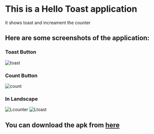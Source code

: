 # This is a Hello Toast application

It shows toast and increament the counter

## Here are some screenshots of the application:

### Toast Button

![toast](https://user-images.githubusercontent.com/59164922/118051441-a76bda00-b39e-11eb-958e-4a3080c23eaf.png)

### Count Button

![count](https://user-images.githubusercontent.com/59164922/118051442-a8047080-b39e-11eb-8748-a3f2eb8693ea.png)

### In Landscape

![Lcounter](https://user-images.githubusercontent.com/59164922/118051434-a5a21680-b39e-11eb-8fe9-b5b2b911d835.png)
![Ltoast](https://user-images.githubusercontent.com/59164922/118051439-a76bda00-b39e-11eb-9b8d-5b3716fb72bf.png)

## You can download the apk from [here](https://github.com/Crypt0Nyt/Codelabs/releases/download/version1/app-debug.apk)
